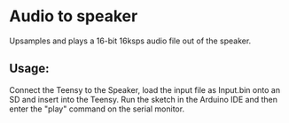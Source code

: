 # Audio to speaker
Upsamples and plays a 16-bit 16ksps audio file out of the speaker.

## Usage:
Connect the Teensy to the Speaker, load the input file as Input.bin onto an SD and insert into the Teensy. Run the sketch in the Arduino IDE and then enter the "play" command on the serial monitor.
